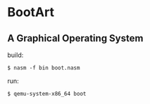 # BootArt
## A Graphical Operating System

build:
```
$ nasm -f bin boot.nasm
```

run:
```
$ qemu-system-x86_64 boot
```
